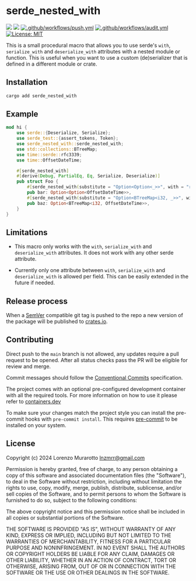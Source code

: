 # serde_nested_with

[![](https://img.shields.io/crates/v/serde_nested_with.svg)](https://crates.io/crates/serde_nested_with)
[![](https://docs.rs/serde_nested_with/badge.svg)](https://docs.rs/serde_nested_with)
[![.github/workflows/push.yml](https://github.com/murar8/serde_nested_with/actions/workflows/push.yml/badge.svg)](https://github.com/murar8/serde_nested_with/actions/workflows/push.yml)
[![.github/workflows/audit.yml](https://github.com/murar8/serde_nested_with/actions/workflows/audit.yml/badge.svg)](https://github.com/murar8/serde_nested_with/actions/workflows/audit.yml)
[![License: MIT](https://img.shields.io/badge/License-MIT-yellow.svg)](https://opensource.org/licenses/MIT)

This is a small procedural macro that allows you to use serde's `with`, `serialize_with` and
`deserialize_with` attributes with a nested module or function. This is useful when you want to
use a custom (de)serializer that is defined in a different module or crate.

## Installation

```bash
cargo add serde_nested_with
```

## Example

```rust
mod hi {
    use serde::{Deserialize, Serialize};
    use serde_test::{assert_tokens, Token};
    use serde_nested_with::serde_nested_with;
    use std::collections::BTreeMap;
    use time::serde::rfc3339;
    use time::OffsetDateTime;

    #[serde_nested_with]
    #[derive(Debug, PartialEq, Eq, Serialize, Deserialize)]
    pub struct Foo {
        #[serde_nested_with(substitute = "Option<Option<_>>", with = "rfc3339")]
        pub bar: Option<Option<OffsetDateTime>>,
        #[serde_nested_with(substitute = "Option<BTreeMap<i32, _>>", with = "rfc3339")]
        pub baz: Option<BTreeMap<i32, OffsetDateTime>>,
    }
}
```

## Limitations

-   This macro only works with the `with`, `serialize_with` and `deserialize_with` attributes. It
    does not work with any other serde attribute.

-   Currently only one attribute between `with`, `serialize_with` and `deserialize_with` is
    allowed per field. This can be easily extended in the future if needed.

## Release process

When a [SemVer](https://semver.org/) compatible git tag is pushed to the repo a new version of the package will be published to [crates.io](https://crates.io/crates/serde_nested_with).

## Contributing

Direct push to the `main` branch is not allowed, any updates require a pull request to be opened. After all status checks pass the PR will be eligible for review and merge.

Commit messages should follow the [Conventional Commits](https://www.conventionalcommits.org/en/v1.0.0/#summary) specification.

The project comes with an optional pre-configured development container with all the required tools. For more information on how to use it please refer to [containers.dev](https://containers.dev)

To make sure your changes match the project style you can install the pre-commit hooks with `pre-commit install`. This requires [pre-commit](https://pre-commit.com/) to be installed on your system.

## License

Copyright (c) 2024 Lorenzo Murarotto <lnzmrr@gmail.com>

Permission is hereby granted, free of charge, to any person
obtaining a copy of this software and associated documentation
files (the "Software"), to deal in the Software without
restriction, including without limitation the rights to use,
copy, modify, merge, publish, distribute, sublicense, and/or sell
copies of the Software, and to permit persons to whom the
Software is furnished to do so, subject to the following
conditions:

The above copyright notice and this permission notice shall be
included in all copies or substantial portions of the Software.

THE SOFTWARE IS PROVIDED "AS IS", WITHOUT WARRANTY OF ANY KIND,
EXPRESS OR IMPLIED, INCLUDING BUT NOT LIMITED TO THE WARRANTIES
OF MERCHANTABILITY, FITNESS FOR A PARTICULAR PURPOSE AND
NONINFRINGEMENT. IN NO EVENT SHALL THE AUTHORS OR COPYRIGHT
HOLDERS BE LIABLE FOR ANY CLAIM, DAMAGES OR OTHER LIABILITY,
WHETHER IN AN ACTION OF CONTRACT, TORT OR OTHERWISE, ARISING
FROM, OUT OF OR IN CONNECTION WITH THE SOFTWARE OR THE USE OR
OTHER DEALINGS IN THE SOFTWARE.
